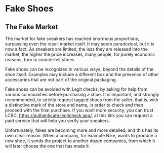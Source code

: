 # Fake Shoes
## The Fake Market

The market for fake sneakers has reached enormous proportions, surpassing even the resell market itself. It may seem paradoxical, but it is now a fact. As sneakers are limited, the less they are released into the market, the higher the price increases, many people, for purely economic reasons, turn to counterfeit shoes.

Fake shoes can be recognized in various ways, beyond the details of the shoe itself. Examples may include a different box and the presence of other accessories that are not part of the original packaging.

Fake shoes can be avoided with Legit checks, by asking for help from various communities before purchasing a shoe. It is important, and strongly recommended, to strictly request tagged shoes from the seller, that is, with a distinctive mark of the store and name, in order to check and then proceed with the final purchase. If you want more security, you can trust LCBC, https://authenticate.legitcheck.app/, at this link you can request a paid service that will help you verify your sneakers.

Unfortunately, fakes are becoming more and more detailed, and this has its own clear reason. When a company, for example Nike, wants to produce a new shoe, it sends the project to another dozen companies, from which it will later choose the one that has made it
